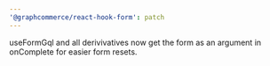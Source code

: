 ```yaml
---
'@graphcommerce/react-hook-form': patch
---
```


useFormGql and all derivivatives now get the form as an argument in onComplete for easier form resets.
